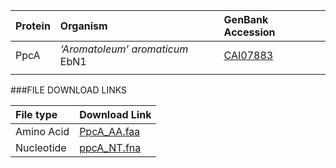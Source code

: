  Protein | Organism | GenBank Accession |
 :--- | :--- | :--- |
| PpcA | *‘Aromatoleum’ aromaticum* EbN1 | [CAI07883](http://www.ncbi.nlm.nih.gov/protein/CAI07883) |
| []() | | |

###FILE DOWNLOAD LINKS

 File type | Download Link |
 :--- | :---------- | 
| Amino Acid | [PpcA_AA.faa](amino_acid/PpcA_AA.faa) |
| Nucleotide | [ppcA_NT.fna](nucleotide/ppcA_NT.fna) |

